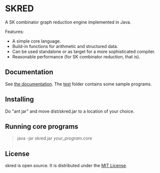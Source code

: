 # SKRED

A SK combinator graph reduction engine implemented in Java.

Features:

* A simple core language.
* Build-in functions for arithmetic and structured data.
* Can be used standalone or as target for a more sophisticated compiler.
* Reasonable performance (for SK combinator reduction, that is).

## Documentation

See [the documentation](doc/usersguide.md). The [test](test) folder contains some sample programs.

## Installing

Do "ant jar" and move dist/skred.jar to a location of your choice.

## Running core programs

> java -jar skred.jar *your_program*.core

## License

skred is open source. It is distributed under the [MIT License](LICENSE).


